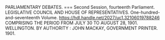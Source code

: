 PARLIAMENTARY DEBATES.
=== Second Session, fourteenth Parliament. LEGISLATIVE COUNCIL AND HOUSE OF REPRESENTATIVES. One-hundred-and-seventeenth Volume. https://hdl.handle.net/2027/uc1.32106019788246 COMPRISING THE PERIOD FROM JULY 30 TO AUGUST 28, 1901. WELLINGTON. BY AUTHORITY : JOHN MACKAY, GOVERNMENT PRINTER. 1901\. 